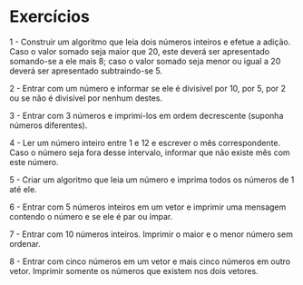 # Exercícios

1 - Construir um algoritmo que leia dois números inteiros e efetue a adição. Caso o valor somado seja maior que 20, este deverá ser apresentado somando-se a ele mais 8;
caso o valor somado seja menor ou igual a 20 deverá ser apresentado subtraindo-se 5.

2 - Entrar com um número e informar se ele é divisível por 10, por 5, por 2 ou se não
é divisível por nenhum destes.

3 - Entrar com 3 números e imprimi-los em ordem decrescente (suponha números
diferentes).

4 - Ler um número inteiro entre 1 e 12 e escrever o mês correspondente. Caso o
número seja fora desse intervalo, informar que não existe mês com este número.

5 - Criar um algoritmo que leia um número e imprima todos os números de 1 até ele.

6 - Entrar com 5 números inteiros em um vetor e imprimir uma mensagem contendo
o número e se ele é par ou ímpar.

7 - Entrar com 10 números inteiros. Imprimir o maior e o menor número sem ordenar.

8 - Entrar com cinco números em um vetor e mais cinco números em outro vetor. Imprimir somente os números que existem nos dois vetores.
